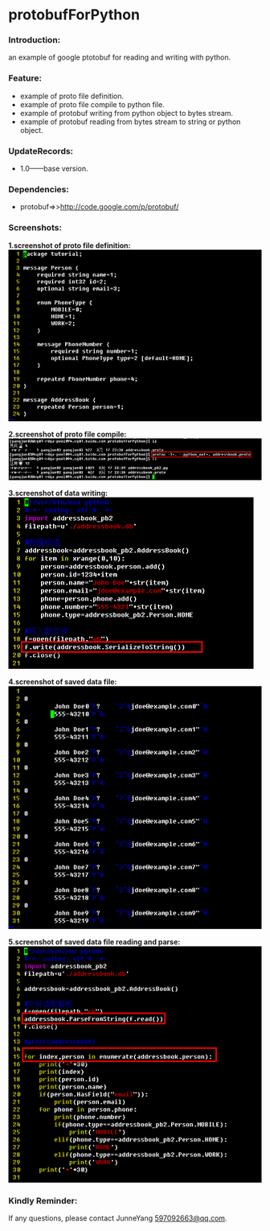 protobufForPython
=================

### Introduction:
an example of google ptotobuf for reading and writing with python.

### Feature:
* example of proto file definition.
* example of proto file compile to python file.
* example of protobuf writing from python object to bytes stream.
* example of protobuf reading from bytes stream to string or python object.
    
### UpdateRecords:
* 1.0——base version.
    
### Dependencies:
* protobuf=>>http://code.google.com/p/protobuf/
    
### Screenshots:    
**1.screenshot of proto file definition:**    
![image](screenshot/addressbook_proto_file.png)

**2.screenshot of proto file compile:**    
![image](screenshot/complile_protofile.png)

**3.screenshot of data writing:**    
![image](screenshot/data_writing.png)

**4.screenshot of saved data file:**    
![image](screenshot/saved_writing_file.png)

**5.screenshot of saved data file reading and parse:**    
![image](screenshot/data_reading_parse.png)

### Kindly Reminder:
If any questions, please contact JunneYang 597092663@qq.com.


